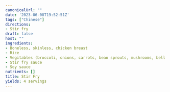 ```yaml
---
canonicalUrl: ""
date: '2023-06-08T19:52:51Z'
tags: ["Chinese"]
directions:
- Stir fry
draft: false
host: ""
ingredients:
- Boneless, skinless, chicken breast
- Rice
- Vegitables (broccoli, onions, carrots, bean sprouts, mushrooms, bell peppers, snow peas, etc.) 
- Stir fry sauce
- Soy sauce
nutrients: []
title: Stir Fry
yields: 4 servings
---
```

